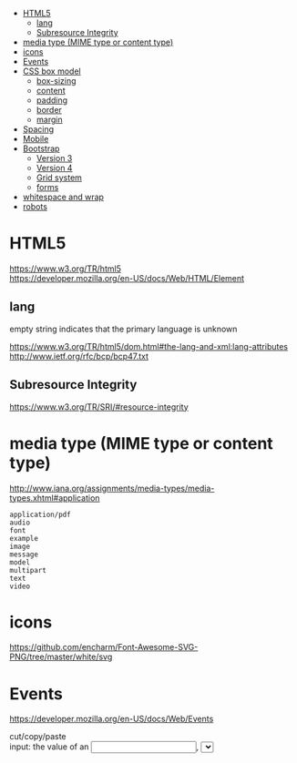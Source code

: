 
<!-- TOC -->

- [HTML5](#html5)
    - [lang](#lang)
    - [Subresource Integrity](#subresource-integrity)
- [media type (MIME type or content type)](#media-type-mime-type-or-content-type)
- [icons](#icons)
- [Events](#events)
- [CSS box model](#css-box-model)
    - [box-sizing](#box-sizing)
    - [content](#content)
    - [padding](#padding)
    - [border](#border)
    - [margin](#margin)
- [Spacing](#spacing)
- [Mobile](#mobile)
- [Bootstrap](#bootstrap)
    - [Version 3](#version-3)
    - [Version 4](#version-4)
    - [Grid system](#grid-system)
    - [forms](#forms)
- [whitespace and wrap](#whitespace-and-wrap)
- [robots](#robots)

<!-- /TOC -->

# HTML5
https://www.w3.org/TR/html5  
https://developer.mozilla.org/en-US/docs/Web/HTML/Element

## lang
empty string indicates that the primary language is unknown

https://www.w3.org/TR/html5/dom.html#the-lang-and-xml:lang-attributes  
http://www.ietf.org/rfc/bcp/bcp47.txt  

## Subresource Integrity
https://www.w3.org/TR/SRI/#resource-integrity

# media type (MIME type or content type)
http://www.iana.org/assignments/media-types/media-types.xhtml#application

    application/pdf
    audio
    font
    example
    image
    message
    model
    multipart
    text
    video

# icons
https://github.com/encharm/Font-Awesome-SVG-PNG/tree/master/white/svg

# Events
https://developer.mozilla.org/en-US/docs/Web/Events

cut/copy/paste  
input: the value of an <input>, <select>, or <textarea> element is changed  
ValueChange: mainly for an accessibility purpose, e.g.: <progress>  
change(Firefox OS specific, any change made to a file inside a given storage area)

# CSS box model
https://developer.mozilla.org/en-US/docs/Web/CSS/CSS_Box_Model/Introduction_to_the_CSS_box_model  
Every box is composed of four parts (or areas), defined by their respective edges.  
![](https://mdn.mozillademos.org/files/8685/boxmodel-(3).png)  

## box-sizing
https://developer.mozilla.org/en-US/docs/Web/CSS/box-sizing

`content-box` is the default.  
`border-box` tells the browser to account for any border and padding in the value you specify for width and height. 

## content
"real" content of the element  

size can be explicitly defined with the width, min-width, max-width, height, min-height, and max-height properties.  

When the content area has a background, it extends into the padding.

## padding
extends the content area to include the element's padding.

    dimensions: padding-box width/height
    thickness: padding[-top/right/bottomleft]

## border
extends the padding area to include the element's borders.

    dimensions: border-box width/height
    thickness: border[-width]

If the box-sizing property is set to border-box, the border area's size can be explicitly defined with the width, min-width, max-width, height, min-height, and max-height properties.

## margin
extends the border area to include an empty area used to separate the element from its neighbors.

    dimensions: margin-box width/height
    size: margin[-top/right/bottomleft]

When margin collapsing occurs, the margin area is not clearly defined since margins are shared between boxes.  
https://developer.mozilla.org/en/CSS/margin_collapsing

# Spacing
https://getbootstrap.com/docs/4.0/utilities/spacing/

    {property}{sides}-{size} for xs
    {property}{sides}-{sm, md, lg, xl}-{size}

    m - margin
    p - padding

    t - top
    b - bottom
    l - left
    r - right
    x - *-left and *-right
    y - *-top and *-bottom
    blank - all 4 sides

    0 - 0
    1 -$spacer * .25
    2 -$spacer * .5
    3 -$spacer
    4 -$spacer * 1.5
    5 -$spacer * 3
    auto - margin auto


# Mobile
https://developer.mozilla.org/en-US/docs/Mozilla/Mobile/Viewport_meta_tag

    viewport: a virtual "window"
    viewport meta tag: let web developers control the viewport's size and scale.

https://developer.apple.com/library/content/documentation/AppleApplications/Reference/SafariHTMLRef/Articles/MetaTags.html#//apple_ref/doc/uid/TP40008193

    initial-scale: The default is calculated to fit the webpage in the visible area.
    maximum-scale:  The default is 5.0. The range is from >0 to 10.0.
    user-scalable: whether or not the user can zoom in and out. yes
    shrink-to-fit=no: override  "width=device-width" to prevent the page from scaling
        <meta name="viewport" content="width=device-width, initial-scale=1.0, shrink-to-fit=no">

# Bootstrap
## Version 3
https://getbootstrap.com/docs/3.3/getting-started/#download-cdn  

## Version 4
https://v4-alpha.getbootstrap.com/getting-started/introduction/#starter-template

http://blog.getbootstrap.com/2017/08/10/bootstrap-4-beta/

- compiles faster than ever thanks to Libsass
- moved nearly everything to flexbox, added a new grid tier to better target mobile devices, and completely overhauled our source Sass with better variables, mixins, and now maps, too.
- https://getbootstrap.com/docs/4.0/components/card/
- move gradients, transitions, shadows, grid classes, and more into Sass variables. 
- drop support for IE8/IE9, Safari 8-, iOS 8-, etc
- JS plugins in ES6. new teardown methods, option type checking, new methods, and more.
- auto-placement of tooltips, popovers, and dropdowns from https://popper.js.org
- npm scripts instead of Grunt

## Grid system
https://getbootstrap.com/docs/3.3/css/#grid

Rows must be placed within a .container[-fluid] for proper alignment and padding.
Columns create gutters (gaps between column content) via `padding`. That padding is offset in rows for the first and last column via negative margin on `.rows`.

## forms
https://getbootstrap.com/docs/4.0/components/forms/#form-groups

.form-group provides a flexible class that encourages proper grouping of labels, controls, optional help text, and form validation messaging.

.row for .form-row, a variation of our standard grid row that overrides the default column gutters for tighter and more compact layouts.

https://getbootstrap.com/docs/4.3/components/forms/#inline-forms

.form-inline class to display a series of labels, form controls, and buttons on a single horizontal row. 

# whitespace and wrap
https://css-tricks.com/almanac/properties/w/whitespace/

|   | New lines | Spaces and tabs | Text wrapping |
| --- | --- | --- | --- |
| normal | Collapse | Collapse | Wrap |
| pre | Preserve | Preserve | No wrap |
| nowrap | Collapse | Collapse | No wrap |
| pre-wrap | Preserve | Preserve | Wrap |
| pre-line | Preserve | Collapse | Wrap |

# robots
    <META NAME="ROBOTS" CONTENT="INDEX, FOLLOW">

    robots.txt
        User-agent: Google
        Disallow:

        User-agent: *
        Disallow: /tmp/